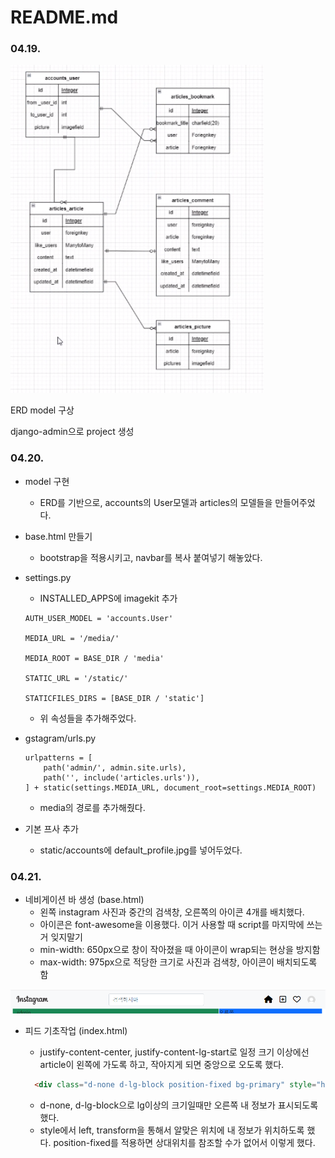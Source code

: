 # README.md

### 04.19.

![img](README.assets/unknown.png) 

ERD model 구상

django-admin으로 project 생성



### 04.20.

- model 구현

  - ERD를 기반으로, accounts의 User모델과 articles의 모델들을 만들어주었다.

- base.html 만들기

  - bootstrap을 적용시키고, navbar를 복사 붙여넣기 해놓았다.

- settings.py

  - INSTALLED_APPS에 imagekit 추가

  ```
  AUTH_USER_MODEL = 'accounts.User'
  
  MEDIA_URL = '/media/'
  
  MEDIA_ROOT = BASE_DIR / 'media'
  
  STATIC_URL = '/static/'
  
  STATICFILES_DIRS = [BASE_DIR / 'static']
  ```

  - 위 속성들을 추가해주었다.

- gstagram/urls.py

  ```
  urlpatterns = [
      path('admin/', admin.site.urls),
      path('', include('articles.urls')),
  ] + static(settings.MEDIA_URL, document_root=settings.MEDIA_ROOT)
  ```

  - media의 경로를 추가해줬다.

- 기본 프사 추가

  - static/accounts에 default_profile.jpg를 넣어두었다.



### 04.21.

- 네비게이션 바 생성 (base.html)
  - 왼쪽 instagram 사진과 중간의 검색창, 오른쪽의 아이콘 4개를 배치했다.
  - 아이콘은 font-awesome을 이용했다. 이거 사용할 때 script를 마지막에 쓰는거 잊지말기
  - min-width: 650px으로 창이 작아졌을 때 아이콘이 wrap되는 현상을 방지함
  - max-width: 975px으로 적당한 크기로 사진과 검색창, 아이콘이 배치되도록 함

![image-20220422011237563](README.assets/image-20220422011237563.png) 

- 피드 기초작업 (index.html)

  - justify-content-center, justify-content-lg-start로 일정 크기 이상에선 article이 왼쪽에 가도록 하고, 작아지게 되면 중앙으로 오도록 했다.

  ```html
    <div class="d-none d-lg-block position-fixed bg-primary" style="height:200px; width:325px; left:50%; transform: translate(163px, 0);">
  ```

  - d-none, d-lg-block으로 lg이상의 크기일때만 오른쪽 내 정보가 표시되도록 했다.
  - style에서 left, transform을 통해서 알맞은 위치에 내 정보가 위치하도록 했다. position-fixed를 적용하면 상대위치를 참조할 수가 없어서 이렇게 했다.